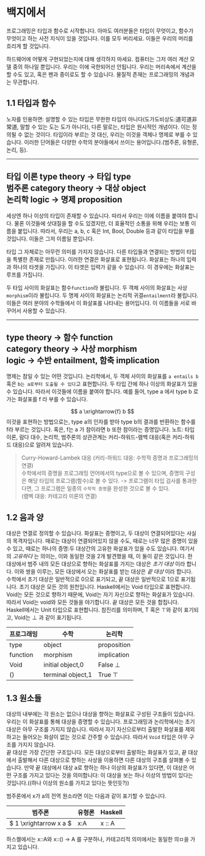 # 백지에서

프로그래밍은 타입과 함수로 시작합니다. 아마도 여러분들은 타입이 무엇이고, 함수가 무엇이고 하는 사전 지식이 있을 것입니다. 이를 모두 버리세요. 이들은 우리의 머리를 흐리게 할 것입니다.


  하드웨어에 어떻게 구현되었는지에 대해 생각하지 마세요. 컴퓨터는 그저 여러 계산 모델 중의 하나일 뿐입니다. 우리는 이에 국한되어선 안됩니다. 우리는 머리속에서 계산을 할 수도 있고, 혹은 펜과 종이로도 할 수 있습니다. 물질적 존재는 프로그래밍의 개념과는 무관합니다.

## 1.1 타입과 함수

노자를 인용하면: 설명할 수 있는 타입은 무한한 타입이 아니다(도가도비상도:道可道非常道, 말할 수 있는 도는 도가 아니다), 다른 말로는, 타입은 원시적인 개념이다. 이는 정의될 수 없는 것이다.
  타입이라 부르는 것 대신, 우리는 이것을 객체나 명제로 부를 수 있습니다. 이러한 단어들은 다양한 수학의 분야들에서 쓰이는 용어입니다.(범주론, 유형론, 논리, 등).

---
타입 이론 type theory -> 타입 type  
범주론 category theory -> 대상 object  
논리학 logic -> 명제 proposition
---


세상엔 하나 이상의 타입이 존재할 수 있습니다. 따라서 우리는 이에 이름을 붙여야 합니다. 물론 이것들에 삿대질을 할 수도 있겠지만, 더 효율적인 소통을 위해 우리는 보통 이름을 붙입니다. 따라서, 우리는 a, b, c 혹은 Int, Bool, Double 등과 같이 타입을 부를 것입니다. 이들은 그저 이름일 뿐입니다.

타입 그 자체로는 아무런 의미를 가지지 않습니다. 다른 타입들과 연결되는 방법이 타입을 특별한 존재로 만듭니다. 이러한 연결은 화살표로 표현됩니다. 화살표는 하나의 입력과 하나의 타겟을 가집니다. 이 타겟은 입력가 같을 수 있습니다. 이 경우에는 화살표는 루프를 가집니다.

두 타입 사이의 화살표는 함수`function`라 불립니다. 두 객체 사이의 화살표는 사상`morphism`이라 불립니다. 두 명제 사이의 화살표는 논리적 귀결`entailment`라 불립니다. 이들은 여러 분야의 수학들에서 이 화살표를 나타내는 용어입니다. 이 이름들을 서로 바꾸어서 사용할 수 있습니다.

---
type theory -> 함수 function  
category theory -> 사상 morphism  
logic -> 수반 entailment, 함축 implication
---

명제는 참일 수 있는 어떤 것입니다. 논리학에서, 두 객체 사이의 화살표를 `a entails b` 혹은 `b는 a로부터 도출될 수 있다`고 표현합니다. 두 타입 간에 하나 이상의 화살표가 있을 수 있습니다. 따라서 이것들에 이름을 붙여야 합니다. 예를 들어, type a 에서 type b 로 가는 화살표를 f 라 부를 수 있습니다.

$$ a \xrightarrow{f} b $$
이것을 표현하는 방법으로는, type a의 인자를 받아 type b의 결과를 반환하는 함수를 f라 부르는 것입니다. 혹은, f는 a 가 참이라면 b 또한 참이라는 증명입니다.
노트: 타입 이론, 람다 대수, 논리학, 범주론의 상관관계는 커리-하워드-램백 대응(혹은 커리-하워드 대응)으로 알려져 있습니다.

> Curry-Howard-Lambek 대응
> (커리-하워드 대응: 수학적 증명과 프로그래밍의 연결)  
>   수학에서의 증명을 프로그래밍 언어에서의 type으로 볼 수 있으며,
>   증명의 구성은 해당 타입의 프로그램(함수)로 볼 수 있다.
>   -> 프로그램이 타입 검사를 통과한다면, 그 프로그램은 일종의 `수학적 증명`을 완성한 것으로 볼 수 있다.   
> (램벡 대응: 카테고리 이론의 연결)


## 1.2 음과 양

대상은 연결로 정의할 수 있습니다.
화살표는 증명이고, 두 대상이 연결되어있다는 사실의 목격자입니다.
때로는 대상이 연결되어있지 않을 수도, 때로는 너무 많은 증명이 있을 수 있고, 때로는 하나의 증명:두 대상간의 고유한 화살표가 있을 수도 있습니다.
 여기서의 _고유하다_ 는 의미는, 이와 동일한 것을 2개 발견했을 때, 이 둘이 같은 것입니다. 
한 대상에서 범주 내의 모든 대상으로 향하는 화살표를 가지는 대상은 _초기 대상_ 이라 합니다. 이와 쌍을 이루는, 모든 대상에서 오는 화살표를 받는 대상은 _끝 대상_ 이라 합니다. 
 수학에서 초기 대상은 일반적으로 0으로 표기되고, 끝 대상은 일반적으로 1으로 표기됩니다. 초기 대상은 모든 것의 원천입니다. Haskell에서는 Void 타입으로 표현합니다. Void는 모든 것으로 향하기 때문에, Void는 자기 자신으로 향하는 화살표가 있습니다. 따라서 Void는 void와 모든 것들을 야기합니다.
끝 대상은 모든 것을 합칩니다. Haskell에서는 Unit 타입으로 표현합니다. 참진리를 의미하며, T 혹은 $\top$와 같이 표기되고, Void는 $\bot$ 과 같이 표기됩니다.

| 프로그래밍 | 수학 | 논리학 | 
| --- | --- | --- |
| type | object | proposition |
| function | morphism | implication |
| Void| initial object,0 | False $\bot$ |
| () | terminal object,1 | True $\top$ |

## 1.3 원소들

대상의 내부에는 각 원소는 없으나 대상을 향하는 화살표로 구성된 구조들이 있습니다. 우리는 이 화살표를 통해 대상을 증명할 수 있습니다. 
프로그래밍과 논리학에서는 초기 대상은 아무 구조를 가지지 않습니다.
따라서 자기 자신으로부터 출발한 화살표를 제외하고는 들어오는 화살이 없는 것으로 간주할 수 있습니다.
따라서 `Void` 타입은 아무 구조를 가지지 않습니다.  
끝 대상은 가장 간단한 구조입니다. 모든 대상으로부터 출발하는 화살표가 있고, 끝 대상에서 출발해서 다른 대상으로 향하는 사상을 이용하면 다른 대상의 구조를 살펴볼 수 있습니다. 만약 끝 대상에서 대상 a로 향하는 하나 이상의 화살표가 있다면, 이 대상은 어떤 구조를 가지고 있다는 것을 의미합니다: 이 대상을 보는 하나 이상의 방법이 있다는 것입니다.((하나 이상의 원소를 가지고 있다는 뜻인듯?))

범주론에서 x가 a의 전역 원소라면 이는 다음과 같이 표기할 수 있습니다.



| 범주론 | 유형론 | Haskell | 
| --- | --- | --- |
| $ 1 \xrightarrow x  a $ | x:A | x :: A|  

하스켈에서는 x::A와 x::() -> A 를 구분하나, 카테고리적 의미에서는 동일한 의ㅁ을 가지고 있습니다.